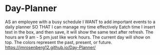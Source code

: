 # Day-Planner
AS an employee with a busy schedule
I WANT to add important events to a daily planner
SO THAT I can manage my time effectively
Eatch time I insert text in the box, and then save, it will show the same text after refresh. 
The hours are 9 am - 5 pm just like work hours.
The current day will show on top.
The colors represent the past, present, or future. 
https://jmrosenberg12.github.io/Day-Planner/
